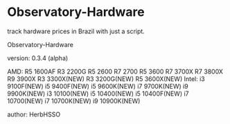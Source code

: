 # Observatory-Hardware
track hardware prices in Brazil with just a script.


Observatory-Hardware




version: 0.3.4 (alpha)
  
  AMD:
      R5 1600AF
      R3 2200G
      R5 2600
      R7 2700
      R5 3600
      R7 3700X
      R7 3800X
      R9 3900X
      R3 3300X(NEW)
      R3 3200G(NEW)
      R5 3600X(NEW)
Intel:
      i3 9100F(NEW)
      i5 9400F(NEW)
      i5 9600K(NEW)
      i7 9700K(NEW)
      i9 9900K(NEW)
      i3 10100(NEW)
      i5 10400(NEW)
      i5 10400F(NEW)
      i7 10700(NEW)
      i7 10700K(NEW)
      i9 10900K(NEW)

author: HerbHSSO

